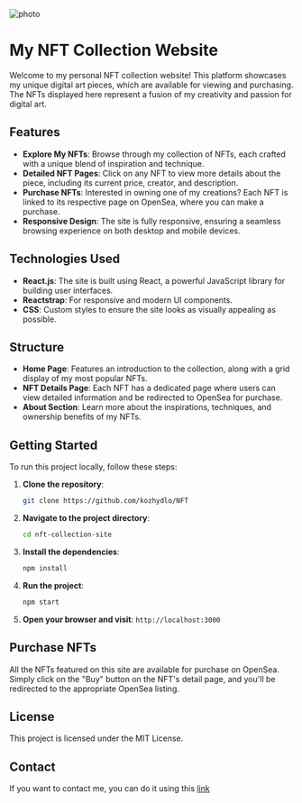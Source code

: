 ![photo](https://res.cloudinary.com/ddz9i6tqa/image/upload/portfolio/Project/ykvftmrza6fir5wliaya)

# My NFT Collection Website

Welcome to my personal NFT collection website! This platform showcases my unique digital art pieces, which are available for viewing and purchasing. The NFTs displayed here represent a fusion of my creativity and passion for digital art.

## Features

- **Explore My NFTs**: Browse through my collection of NFTs, each crafted with a unique blend of inspiration and technique.
- **Detailed NFT Pages**: Click on any NFT to view more details about the piece, including its current price, creator, and description.
- **Purchase NFTs**: Interested in owning one of my creations? Each NFT is linked to its respective page on OpenSea, where you can make a purchase.
- **Responsive Design**: The site is fully responsive, ensuring a seamless browsing experience on both desktop and mobile devices.

## Technologies Used

- **React.js**: The site is built using React, a powerful JavaScript library for building user interfaces.
- **Reactstrap**: For responsive and modern UI components.
- **CSS**: Custom styles to ensure the site looks as visually appealing as possible.

## Structure

- **Home Page**: Features an introduction to the collection, along with a grid display of my most popular NFTs.
- **NFT Details Page**: Each NFT has a dedicated page where users can view detailed information and be redirected to OpenSea for purchase.
- **About Section**: Learn more about the inspirations, techniques, and ownership benefits of my NFTs.

## Getting Started

To run this project locally, follow these steps:

1. **Clone the repository**:
   ```bash
   git clone https://github.com/kozhydlo/NFT
   ```

2. **Navigate to the project directory**:
   ```bash
   cd nft-collection-site
   ```
3. **Install the dependencies**:
   ```bash
   npm install
   ```
4. **Run the project**:
   ```bash
   npm start
   ```
4. **Open your browser and visit**:
   `http://localhost:3000`

## Purchase NFTs
All the NFTs featured on this site are available for purchase on OpenSea. Simply click on the "Buy" button on the NFT's detail page, and you'll be redirected to the appropriate OpenSea listing.

## License
This project is licensed under the MIT License.

## Contact
If you want to contact me, you can do it using this [link](https://kozhydlomark-portfolio.vercel.app/)

